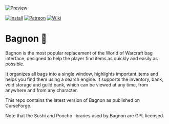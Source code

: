 ![Preview](http://jaliborc.com/images/addons/large/bagnon/watsup.jpg)

[![Install](http://img.shields.io/badge/install-curseforge-484266)](https://www.curseforge.com/wow/addons/bagnon/files)
[![Patreon](http://img.shields.io/badge/donate-patreon-ff4d42)](https://www.patreon.com/jaliborc)
[![Wiki](http://img.shields.io/badge/read-wiki-blue)](https://github.com/tullamods/Wildpants/wiki)

# Bagnon :handbag:
Bagnon is the most popular replacement of the World of Warcraft bag interface, designed to help the player find items as quickly and easily as possible.

It organizes all bags into a single window, highlights important items and helps you find them using a search engine. It supports the inventory, bank, void storage and guild bank, which can be viewed at any time, from anywhere and from any character.

This repo contains the latest version of Bagnon as published on CurseForge.

Note that the Sushi and Poncho libraries used by Bagnon are GPL licensed.
